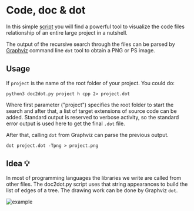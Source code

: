 # Code, doc & dot

In this simple [script](doc2dot.py) you will find a powerful tool to visualize the code files relationship of an entire large project in a nutshell.

The output of the recursive search through the files can be parsed by [Graphviz](https://graphviz.org/) command line  ```dot``` tool to obtain a PNG or PS image.

## Usage

If ```project``` is the name of the root folder of your project. You could do:
```
python3 doc2dot.py project h cpp 2> project.dot
```

Where first parameter ("project") specifies the root folder to start the search and after that, a list of target extensions of source code can be added.
Standard output is reserved to verbose activity, so the standard error output is used here to get the final ```.dot``` file.

After that, calling ```dot``` from Graphviz can parse the previous output.
```
dot project.dot -Tpng > project.png
```

## Idea 💡

In most of programming languages the libraries we write are called from other files. The doc2dot.py script uses that string appearances to build the list of edges of a tree. The drawing work can be done by Graphviz ```dot```.

![example](example.png)
